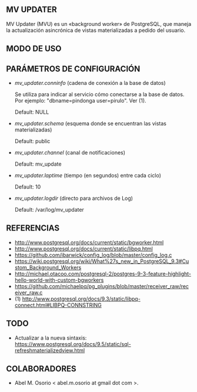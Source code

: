 MV UPDATER
----------

MV Updater (MVU) es un «background worker» de PostgreSQL, que maneja la
actualización asincrónica de vistas materializadas a pedido del usuario.

MODO DE USO
-----------

PARÁMETROS DE CONFIGURACIÓN
---------------------------

- *mv_updater.conninfo* (cadena de conexión a la base de datos)

  Se utiliza para indicar al servicio cómo conectarse a la base de datos.
  Por ejemplo: "dbname=pindonga user=pirulo". Ver (1).

    Default: NULL

- *mv_updater.schema* (esquema donde se encuentran las vistas materializadas)

    Default: public

- *mv_updater.channel* (canal de notificaciones)

    Default: mv_update

- *mv_updater.laptime* (tiempo (en segundos) entre cada ciclo)

    Default: 10

- *mv_updater.logdir* (directo para archivos de Log)

    Default: /var/log/mv_updater

REFERENCIAS
-----------

- http://www.postgresql.org/docs/current/static/bgworker.html
- http://www.postgresql.org/docs/current/static/libpq.html
- https://github.com/ibarwick/config_log/blob/master/config_log.c
- https://wiki.postgresql.org/wiki/What%27s_new_in_PostgreSQL_9.3#Custom_Background_Workers
- http://michael.otacoo.com/postgresql-2/postgres-9-3-feature-highlight-hello-world-with-custom-bgworkers
- https://github.com/michaelpq/pg_plugins/blob/master/receiver_raw/receiver_raw.c
- (1) http://www.postgresql.org/docs/9.3/static/libpq-connect.html#LIBPQ-CONNSTRING

TODO
----

- Actualizar a la nueva sintaxis: https://www.postgresql.org/docs/9.5/static/sql-refreshmaterializedview.html

COLABORADORES
-------------

- Abel M. Osorio < abel.m.osorio at gmail dot com >.

